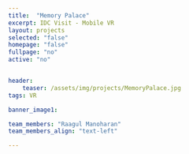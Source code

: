 ```yaml
---
title:  "Memory Palace"
excerpt: IDC Visit - Mobile VR
layout: projects   
selected: "false"
homepage: "false"
fullpage: "no"
active: "no"


header:
    teaser: /assets/img/projects/MemoryPalace.jpg
tags: VR

banner_image1:

team_members: "Raagul Manoharan"
team_members_align: "text-left"

---
```

